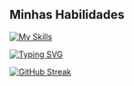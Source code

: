 ## Minhas Habilidades
[![My Skills](https://skillicons.dev/icons?i=SQL,python,git,github)](https://skillicons.dev)

[![Typing SVG](https://readme-typing-svg.herokuapp.com?font=Fira+Code&weight=200&pause=1000&color=43FF00&background=1BFF8700&width=435&lines=+Ol%C3%A1!+Sou+Rafael+J%C3%BAnior+Chaves+de+Jesus;estudante+de+Ci%C3%AAncia+da+Computa%C3%A7%C3%A3o;na+Universidade+Feevale;+e+de+Ci%C3%AAncia+de+Dados+na+EBAC.;Estou+sempre+buscando+expandir+meus+;conhecimentos+e+aplicar+a+tecnologia;para+resolver+problemas+reais)](https://git.io/typing-svg)

[![GitHub Streak](https://github-readme-streak-stats.herokuapp.com/?user=Rafa-Chaves&theme=dracula)](https://git.io/streak-stats)










